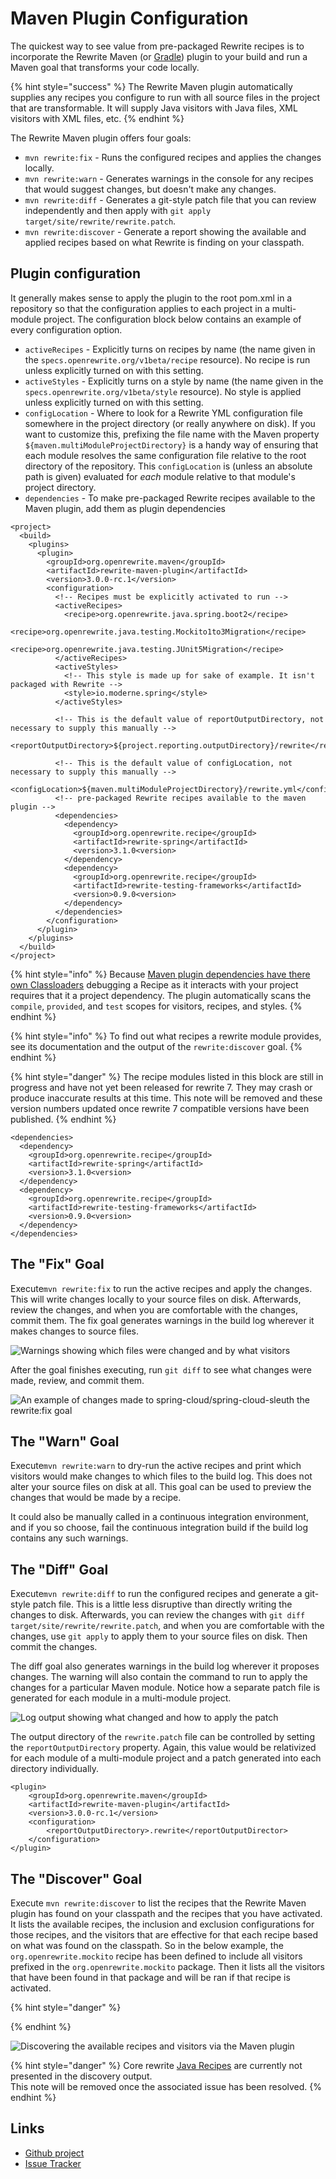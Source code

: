 # Maven Plugin Configuration



The quickest way to see value from pre-packaged Rewrite recipes is to incorporate the Rewrite Maven \(or [Gradle](../../getting-started/rewrite-gradle-plugin.md)\) plugin to your build and run a Maven goal that transforms your code locally.

{% hint style="success" %}
The Rewrite Maven plugin automatically supplies any recipes you configure to run with all source files in the project that are transformable. It will supply Java visitors with Java files, XML visitors with XML files, etc.
{% endhint %}

The Rewrite Maven plugin offers four goals:

* `mvn rewrite:fix` - Runs the configured recipes and applies the changes locally.
* `mvn rewrite:warn` - Generates warnings in the console for any recipes that would suggest changes, but doesn't make any changes.
* `mvn rewrite:diff` - Generates a git-style patch file that you can review independently and then apply with `git apply target/site/rewrite/rewrite.patch`.
* `mvn rewrite:discover` - Generate a report showing the available and applied recipes based on what Rewrite is finding on your classpath.

## Plugin configuration

It generally makes sense to apply the plugin to the root pom.xml in a repository so that the configuration applies to each project in a multi-module project. The configuration block below contains an example of every configuration option.

* `activeRecipes` - Explicitly turns on recipes by name \(the name given in the `specs.openrewrite.org/v1beta/recipe` resource\). No recipe is run unless explicitly turned on with this setting.
* `activeStyles` - Explicitly turns on a style by name \(the name given in the `specs.openrewrite.org/v1beta/style` resource\). No style is applied unless explicitly turned on with this setting.
* `configLocation` - Where to look for a Rewrite YML configuration file somewhere in the project directory \(or really anywhere on disk\). If you want to customize this, prefixing the file name with the Maven property `${maven.multiModuleProjectDirectory}` is a handy way of ensuring that each module resolves the same configuration file relative to the root directory of the repository. This `configLocation` is \(unless an absolute path is given\) evaluated for _each_ module relative to that module's project directory.
* `dependencies` - To make pre-packaged Rewrite recipes available to the Maven plugin, add them as plugin dependencies

```markup
<project>
  <build>
    <plugins>
      <plugin>
        <groupId>org.openrewrite.maven</groupId>
        <artifactId>rewrite-maven-plugin</artifactId>
        <version>3.0.0-rc.1</version>
        <configuration>
          <!-- Recipes must be explicitly activated to run -->
          <activeRecipes>
            <recipe>org.openrewrite.java.spring.boot2</recipe>
            <recipe>org.openrewrite.java.testing.Mockito1to3Migration</recipe>
            <recipe>org.openrewrite.java.testing.JUnit5Migration</recipe>
          </activeRecipes>
          <activeStyles>
            <!-- This style is made up for sake of example. It isn't packaged with Rewrite -->
            <style>io.moderne.spring</style>
          </activeStyles>
          
          <!-- This is the default value of reportOutputDirectory, not necessary to supply this manually --> 
          <reportOutputDirectory>${project.reporting.outputDirectory}/rewrite</reportOutputDirector>

          <!-- This is the default value of configLocation, not necessary to supply this manually --> 
          <configLocation>${maven.multiModuleProjectDirectory}/rewrite.yml</configLocation>
          <!-- pre-packaged Rewrite recipes available to the maven plugin -->
          <dependencies>
            <dependency>
              <groupId>org.openrewrite.recipe</groupId>
              <artifactId>rewrite-spring</artifactId>
              <version>3.1.0<version>
            </dependency>
            <dependency>
              <groupId>org.openrewrite.recipe</groupId>
              <artifactId>rewrite-testing-frameworks</artifactId>
              <version>0.9.0<version>
            </dependency>
          </dependencies>
        </configuration>
      </plugin>
    </plugins>
  </build>
</project>
```

{% hint style="info" %}
Because [Maven plugin dependencies have there own Classloaders](ttps://maven.apache.org/guides/mini/guide-maven-classloading.html#3-plugin-classloaders) debugging a Recipe as it interacts with your project requires that it a project dependency.  The plugin automatically scans the `compile`, `provided`, and `test` scopes for visitors, recipes, and styles.
{% endhint %}

{% hint style="info" %}
To find out what recipes a rewrite module provides, see its documentation and the output of the `rewrite:discover` goal.
{% endhint %}

{% hint style="danger" %}
The recipe modules listed in this block are still in progress and have not yet been released for rewrite 7. They may crash or produce inaccurate results at this time. This note will be removed and these version numbers updated once rewrite 7 compatible versions have been published.
{% endhint %}

```markup
<dependencies>
  <dependency>
    <groupId>org.openrewrite.recipe</groupId>
    <artifactId>rewrite-spring</artifactId>
    <version>3.1.0<version>
  </dependency>
  <dependency>
    <groupId>org.openrewrite.recipe</groupId>
    <artifactId>rewrite-testing-frameworks</artifactId>
    <version>0.9.0<version>
  </dependency>
</dependencies>
```

## The "Fix" Goal

Execute`mvn rewrite:fix` to run the active recipes and apply the changes. This will write changes locally to your source files on disk. Afterwards, review the changes, and when you are comfortable with the changes, commit them. The fix goal generates warnings in the build log wherever it makes changes to source files.

![Warnings showing which files were changed and by what visitors](../../.gitbook/assets/image%20%285%29.png)

After the goal finishes executing, run `git diff` to see what changes were made, review, and commit them.

![An example of changes made to spring-cloud/spring-cloud-sleuth the rewrite:fix goal](../../.gitbook/assets/image%20%287%29.png)

## The "Warn" Goal

Execute`mvn rewrite:warn` to dry-run the active recipes and print which visitors would make changes to which files to the build log. This does not alter your source files on disk at all. This goal can be used to preview the changes that would be made by a recipe.

It could also be manually called in a continuous integration environment, and if you so choose, fail the continuous integration build if the build log contains any such warnings.

## The "Diff" Goal

Execute`mvn rewrite:diff` to run the configured recipes and generate a git-style patch file. This is a little less disruptive than directly writing the changes to disk. Afterwards, you can review the changes with `git diff target/site/rewrite/rewrite.patch`, and when you are comfortable with the changes, use `git apply` to apply them to your source files on disk. Then commit the changes.

The diff goal also generates warnings in the build log wherever it proposes changes. The warning will also contain the command to run to apply the changes for a particular Maven module. Notice how a separate patch file is generated for each module in a multi-module project.

![Log output showing what changed and how to apply the patch](../../.gitbook/assets/image%20%284%29.png)

The output directory of the `rewrite.patch` file can be controlled by setting the `reportOutputDirectory` property. Again, this value would be relativized for each module of a multi-module project and a patch generated into each directory individually.

```markup
<plugin>
    <groupId>org.openrewrite.maven</groupId>
    <artifactId>rewrite-maven-plugin</artifactId>
    <version>3.0.0-rc.1</version>
    <configuration>
        <reportOutputDirectory>.rewrite</reportOutputDirector>
    </configuration>
</plugin>
```

## The "Discover" Goal

Execute `mvn rewrite:discover` to list the recipes that the Rewrite Maven plugin has found on your classpath and the recipes that you have activated. It lists the available recipes, the inclusion and exclusion configurations for those recipes, and the visitors that are effective for that each recipe based on what was found on the classpath. So in the below example, the `org.openrewrite.mockito` recipe has been defined to include all visitors prefixed in the `org.openrewrite.mockito` package. Then it lists all the visitors that have been found in that package and will be ran if that recipe is activated.

{% hint style="danger" %}

{% endhint %}

![Discovering the available recipes and visitors via the Maven plugin](../../.gitbook/assets/image%20%283%29.png)

{% hint style="danger" %}
Core rewrite [Java Recipes](https://github.com/openrewrite/rewrite/tree/master/rewrite-java/src/main/java/org/openrewrite/java) are currently not presented in the discovery output.    
This note will be removed once the associated issue has been resolved.
{% endhint %}

## Links

* [Github project](https://github.com/openrewrite/rewrite-maven-plugin)
* [Issue Tracker](https://github.com/openrewrite/rewrite-maven-plugin/issues)

